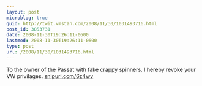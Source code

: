 ```yaml
---
layout: post
microblog: true
guid: http://twit.vmstan.com/2008/11/30/1031493716.html
post_id: 3053731
date: 2008-11-30T19:26:11-0600
lastmod: 2008-11-30T19:26:11-0600
type: post
url: /2008/11/30/1031493716.html
---
```

To the owner of the Passat with fake crappy spinners. I hereby revoke your VW privilages.  [snipurl.com/6z4wv](http://snipurl.com/6z4wv)
